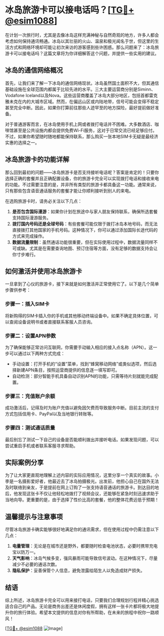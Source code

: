 # 冰岛旅游卡可以接电话吗？[[TG💪+ @esim1088](https://t.me/s/esim1088)]

在计划一次旅行时，尤其是去像冰岛这样充满神秘与自然奇观的地方，许多人都会考虑如何保持通讯畅通。冰岛以其壮丽的火山、温泉和极光闻名于世，但这里的生活方式和网络环境却可能让初次来访的游客感到些许困惑。那么问题来了：冰岛旅游卡可以接电话吗？这篇文章将为你详细解答这个问题，并提供一些实用的建议。

## 冰岛的通信网络概况

首先，让我们来了解一下冰岛的通信网络现状。冰岛虽然国土面积不大，但其通信基础设施在全球范围内都属于比较先进的水平。三大主要运营商分别是Siminn、Vodafone Iceland以及Nova。这些运营商覆盖了冰岛大部分地区，包括首都雷克雅未克在内的大城市区域。然而，在偏远山区或内陆地带，信号可能会变得不稳定甚至完全中断。因此，如果你打算前往那些人迹罕至的地方探险，最好提前做好准备。

对于普通游客而言，在冰岛使用手机上网或者拨打电话并不困难。大多数酒店、咖啡馆甚至是公共设施内都会提供免费Wi-Fi服务，这对于日常交流已经足够应付。不过，如果你希望随时随地都能保持联系，那么购买一张本地SIM卡无疑是最经济实惠的选择之一。

## 冰岛旅游卡的功能详解

那么回到最初的问题——冰岛旅游卡是否支持接听电话呢？答案是肯定的！只要你选择正确的套餐并且正确配置设备，你的旅游卡完全可以实现拨打电话和接收来电的功能。不过需要注意的是，并非所有类型的旅游卡都具备这一功能。通常来说，只有那些包含语音通话服务的套餐才能让你顺利接听到别人的来电。

在选购旅游卡时，请务必关注以下几点：

1. **是否包含国际漫游**：如果你计划在旅途中与家人朋友保持联系，确保所选套餐支持国际漫游服务。
2. **拨打国内号码还是全球号码**：有些套餐可能仅限于拨打冰岛本地号码，而无法直接拨打其他国家的手机号码。这种情况下，你可以通过添加国际长途代码的方式来完成操作。
3. **数据流量限制**：虽然通话功能很重要，但在实际使用过程中，数据流量同样不可或缺。尤其是在需要查询地图、预订住宿等方面，没有足够的数据支持会让你寸步难行。

## 如何激活并使用冰岛旅游卡

一旦拿到了心仪的旅游卡，接下来就是如何激活并正常使用它了。以下是几个简单步骤供参考：

### 步骤一：插入SIM卡
将新购得的SIM卡插入你的手机或其他移动终端设备中。如果不确定具体位置，可以查阅设备说明书或者直接联系客服人员咨询。

### 步骤二：设置APN参数
为了确保能够正常访问互联网，你需要手动输入相应的接入点名称（APN）。这一步可以通过以下两种方式完成：
   - 手动设置：打开手机的“设置”菜单，找到“蜂窝移动网络”或类似选项，然后选择新建APN条目，按照运营商提供的信息逐一填写即可。
   - 自动检测：部分智能手机具备自动识别APN的功能，只需等待片刻就能完成配置。

### 步骤三：充值账户余额
成功激活后，记得及时为账户充值以避免因欠费而导致服务中断。目前主流的支付方式包括信用卡、PayPal以及当地银行转账等。

### 步骤四：测试通话质量
最后别忘了测试一下自己的设备是否能顺利拨出并接听电话。如果发现问题，可以尝试重启手机或者联系客服寻求帮助。

## 实际案例分享

为了让大家更直观地理解上述内容的实际应用情况，这里分享一个真实的故事。小李是一名摄影爱好者，他最近去了冰岛拍摄极光。出发前，他担心自己在国外无法及时联络到亲友，于是提前在网上订购了一张支持语音通话的旅游卡。到达目的地后，他发现这张卡不仅让他轻松地拨打了视频会议，还能够在紧急时刻迅速求助于当地向导。更重要的是，由于选择了性价比高的套餐，他的整体花费远低于预期！

## 温馨提示与注意事项

尽管冰岛旅游卡确实能够很好地满足你的通讯需求，但在使用过程中仍需注意以下几点：

1. **电量管理**：无论是在城市还是野外，都要随时检查电池状态，必要时携带充电宝以防万一。
2. **天气影响**：冰岛气候多变，强风暴雨可能导致信号波动。在这种情况下，尽量减少不必要的通话次数。
3. **隐私保护**：妥善保管个人信息，避免泄露给陌生人以免造成财产损失。

## 结语

综上所述，冰岛旅游卡完全可以用来接打电话，只要我们合理规划行程并精心挑选适合自己的产品。无论是商务出差还是休闲度假，拥有这样一张卡片都将极大地提升你的旅行体验。希望本文提供的信息对你有所帮助，在未来的旅程中祝你一路顺风！

[[TG💪+ @esim1088](https://t.me/s/esim1088) ![Image](https://i.postimg.cc/4NQfJmqS/Snipaste-2025-05-13-00-14-12.png)]